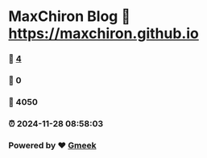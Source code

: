 # MaxChiron Blog :link: https://maxchiron.github.io 
### :page_facing_up: [4](https://maxchiron.github.io/tag.html) 
### :speech_balloon: 0 
### :hibiscus: 4050 
### :alarm_clock: 2024-11-28 08:58:03 
### Powered by :heart: [Gmeek](https://github.com/Meekdai/Gmeek)
